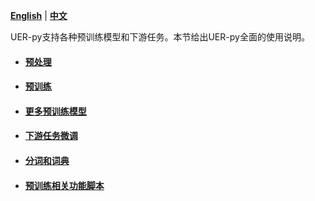 [**English**](https://github.com/dbiir/UER-py/wiki/Instructions) | [**中文**](https://github.com/dbiir/UER-py/wiki/使用说明)

UER-py支持各种预训练模型和下游任务。本节给出UER-py全面的使用说明。

- #### [预处理](https://github.com/dbiir/UER-py/wiki/预处理)


- #### [预训练](https://github.com/dbiir/UER-py/wiki/预训练)


- #### [更多预训练模型](https://github.com/dbiir/UER-py/wiki/更多预训练模型)


- #### [下游任务微调](https://github.com/dbiir/UER-py/wiki/下游任务微调)


- #### [分词和词典](https://github.com/dbiir/UER-py/wiki/分词和词典)


- #### [预训练相关功能脚本](https://github.com/dbiir/UER-py/wiki/Scripts)
